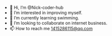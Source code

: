 - 👋 Hi, I’m @Nick-coder-hub
- 👀 I’m interested in improving myself.
- 🌱 I’m currently learning swimming.
- 💞️ I’m looking to collaborate on internet business.
- 📫 How to reach me 1415286115@qq.com

<!---
Nick-coder-hub/Nick-coder-hub is a ✨ special ✨ repository because its `README.md` (this file) appears on your GitHub profile.
You can click the Preview link to take a look at your changes.
--->
